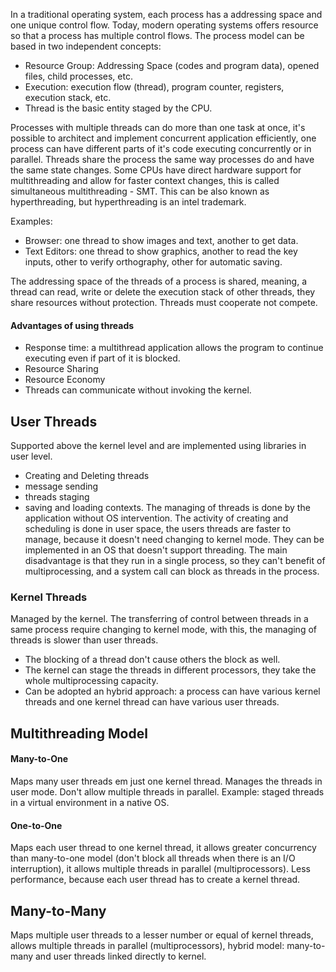In a traditional operating system, each process has a addressing space and one unique control flow. Today, modern operating systems offers resource so that a process has multiple control flows. The process model can be based in two independent concepts:
- Resource Group: Addressing Space (codes and program data), opened files, child processes, etc.
- Execution: execution flow (thread), program counter, registers, execution stack, etc.
- Thread is the basic entity staged by the CPU.

Processes with multiple threads can do more than one task at once, it's possible to architect and implement concurrent application efficiently, one process can have different parts of it's code executing concurrently or in parallel.
Threads share the process the same way processes do and have the same state changes.
Some CPUs have direct hardware support for multithreading and allow for faster context changes, this is called simultaneous multithreading - SMT. This can be also known as hyperthreading, but hyperthreading is an intel trademark.

Examples:
- Browser: one thread to show images and text, another to get data.
- Text Editors: one thread to show graphics, another to read the key inputs, other to verify orthography, other for automatic saving.

The addressing space of the threads of a process is shared, meaning, a thread can read, write or delete the execution stack of other threads, they share resources without protection. Threads must cooperate not compete.
#### Advantages of using threads
- Response time: a multithread application allows the program to continue executing even if part of it is blocked.
- Resource Sharing
- Resource Economy
- Threads can communicate without invoking the kernel.

## User Threads
Supported above the kernel level and are implemented using libraries in user level.
- Creating and Deleting threads
- message sending
- threads staging
- saving and loading contexts.
The managing of threads is done by the application without OS intervention.
The activity of creating and scheduling is done in user space, the users threads are faster to manage, because it doesn't need changing to kernel mode.
They can be implemented in an OS that doesn't support threading.
The main disadvantage is that they run in a single process, so they can't benefit of multiprocessing, and a system call can block as threads in the process.
### Kernel Threads
Managed by the kernel.
The transferring of control between threads in a same process require changing to kernel mode, with this, the managing of threads is slower than user threads.
- The blocking of a thread don't cause others the block as well.
- The kernel can stage the threads in different processors, they take the whole multiprocessing capacity.
- Can be adopted an hybrid approach: a process can have various kernel threads and one kernel thread can have various user threads.
## Multithreading Model
#### Many-to-One
Maps many user threads em  just one kernel thread. Manages the threads in user mode. Don't allow multiple threads in parallel. Example: staged threads in a virtual environment in a native OS. 
#### One-to-One 
Maps each user thread to one kernel thread, it allows greater concurrency than many-to-one model (don't block all threads when there is an I/O interruption), it allows multiple threads in parallel (multiprocessors).
Less performance, because each user thread has to create a kernel thread.
## Many-to-Many
Maps multiple user threads to a lesser number or equal of kernel threads, allows multiple threads in parallel (multiprocessors), hybrid model: many-to-many and user threads linked directly to kernel.